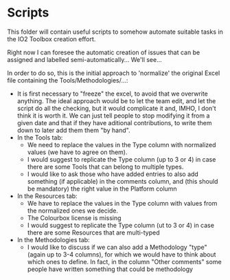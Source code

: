 # Scripts

This folder will contain useful scripts to somehow automate suitable tasks in the 
IO2 Toolbox creation effort.

Right now I can foresee the automatic creation of issues that can be assigned
and labelled semi-automatically... We'll see...

In order to do so, this is the initial approach to 'normalize' the original Excel 
file containing the Tools/Methodologies/...:

- It is first necessary to "freeze" the excel, to avoid that we overwrite anything. 
  The ideal approach would be to let the team edit, and let the script do all 
  the checking, but it would complicate it and, IMHO, I don't think it is worth it. 
  We can just tell people to stop modifying it from a given date and that if they have 
  aditional contributions, to write them down to later add them them "by hand".
- In the Tools tab:
  - We need to replace the values in the Type column with normalized values (we have to 
    agree on them).
  - I would suggest to replicate the Type column (up to 3 or 4) in case there are some 
    Tools that can belong to multiple types.
  - I would like to ask those who have added entries to also add something (if applicable) 
    in the comments column, and (this should be mandatory) the right value in the Platform 
    column
- In the Resources tab:
  - We have to replace the values in the Type column with values from the normalized ones 
    we decide.
  - The Colourbox license is missing
  - I would suggest to replicate the Type column (ut to 3 or 4) in case there are some 
    Resources that are multi-typed
- In the Methodologies tab:
  - I would like to discuss if we can also add a Methodology "type" (again up to 3-4 columns), 
   for which we would have to think about which ones to define. In fact, in the column 
   "Other comments" some people have written something that could be methodology


